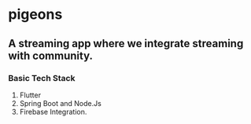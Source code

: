 # pigeons
## A streaming app where we integrate streaming with community.

### Basic Tech Stack
1. Flutter
2. Spring Boot and Node.Js
3. Firebase Integration.
